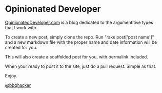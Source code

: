 Opinionated Developer
====================

[OpinionatedDeveloper.com](http://www.opinionateddeveloper.com) is a blog dedicated to the argumentitive types that 
I work with.

To create a new post, simply clone the repo.  Run "rake post['post name']" and a new markdown file with the proper name and date information will be created for you.

This will also create a scaffolded post for you, with permalink included.

When your ready to post it to the site, just do a pull request.  Simple as that.

Enjoy.

[@bbqhacker](https://twitter.com/Bbqhacker)


